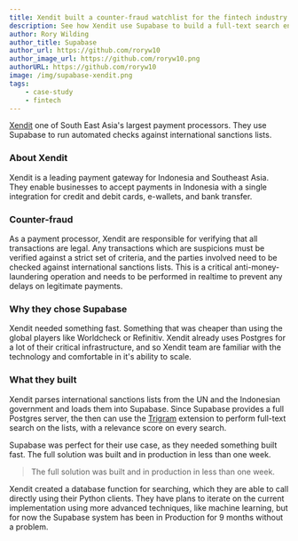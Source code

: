 ```yaml
---
title: Xendit built a counter-fraud watchlist for the fintech industry
description: See how Xendit use Supabase to build a full-text search engine.
author: Rory Wilding
author_title: Supabase
author_url: https://github.com/roryw10
author_image_url: https://github.com/roryw10.png
authorURL: https://github.com/roryw10
image: /img/supabase-xendit.png
tags: 
    - case-study
    - fintech
---
```


[Xendit](https://www.xendit.co/) one of South East Asia's largest payment processors. They use Supabase to run automated checks against international sanctions lists.

<!--truncate-->

### About Xendit

Xendit is a leading payment gateway for Indonesia and Southeast Asia. They enable businesses to accept payments in Indonesia with a single integration for  credit and debit cards, e-wallets, and bank transfer.


### Counter-fraud

As a payment processor, Xendit are responsible for verifying that all transactions are legal. Any transactions which are suspicions must be verified against a strict set of criteria, and the parties involved need to be checked against international sanctions lists. This is a critical anti-money-laundering operation and needs to be performed in realtime to prevent any delays on legitimate payments.


### Why they chose Supabase

Xendit needed something fast. Something that was cheaper than using the global players like Worldcheck or Refinitiv. Xendit already uses Postgres for a lot of their critical infrastructure, and so Xendit team are familiar with the technology and comfortable in it's ability to scale.

### What they built

Xendit parses international sanctions lists from the UN and the Indonesian government and loads them into Supabase. Since Supabase provides a full Postgres server, the then can use the [Trigram](https://www.postgresql.org/docs/current/pgtrgm.html) extension to perform full-text search on the lists, with a relevance score on every search.

Supabase was perfect for their use case, as they needed something built fast. The full solution was built and in production in less than one week.

> The full solution was built and in production in less than one week.

Xendit created a database function for searching, which they are able to call directly using their Python clients. They have plans to iterate on the current implementation using more advanced techniques, like machine learning, but for now the Supabase system has been in Production for 9 months without a problem.

